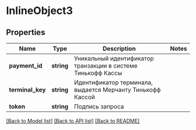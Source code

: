 # InlineObject3

## Properties
Name | Type | Description | Notes
------------ | ------------- | ------------- | -------------
**payment_id** | **string** | Уникальный идентификатор транзакции в системе Тинькофф Кассы | 
**terminal_key** | **string** | Идентификатор терминала, выдается Мерчанту Тинькофф Кассой | 
**token** | **string** | Подпись запроса | 

[[Back to Model list]](../README.md#documentation-for-models) [[Back to API list]](../README.md#documentation-for-api-endpoints) [[Back to README]](../README.md)


